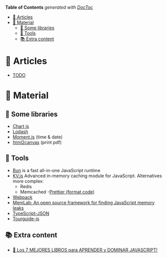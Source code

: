 <!-- START doctoc generated TOC please keep comment here to allow auto update -->
<!-- DON'T EDIT THIS SECTION, INSTEAD RE-RUN doctoc TO UPDATE -->
**Table of Contents**  *generated with [DocToc](https://github.com/thlorenz/doctoc)*

- [:memo: Articles](#memo-articles)
- [:open_file_folder: Material](#open_file_folder-material)
  - [:open_file_folder: Some libraries](#open_file_folder-some-libraries)
  - [:open_file_folder: Tools](#open_file_folder-tools)
  - [📚 Extra content](#-extra-content)

<!-- END doctoc generated TOC please keep comment here to allow auto update -->

# :memo: Articles

- [TODO](./some_link)

# :open_file_folder: Material

## :open_file_folder: Some libraries

- [Chart js](https://www.chartjs.org/docs/latest/charts/radar.html)
- [Lodash](https://lodash.com/docs/4.17.15#chunk)
- [Moment.js](https://momentjs.com/) (time & date)
- [html2canvas](https://github.com/niklasvh/html2canvas) (print pdf)

## :open_file_folder: Tools

- [Bun](https://bun.sh/) is a fast all-in-one JavaScript runtime
- [KV.js](https://github.com/HeyPuter/kv.js) Advanced in-memory caching module for JavaScript. Alternatives more complex:
  - Redis
  - Memcached
-[Prettier (format code)](https://github.com/prettier/prettier)
- [Webpack](https://webpack.js.org/)
- [MemLab: An open source framework for finding JavaScript memory leaks](https://engineering.fb.com/2022/09/12/open-source/memlab/)
- [TypeScript-JSON](https://github.com/samchon/typescript-json)
- [Tourguide-js](https://github.com/sjmc11/tourguide-js)

## 📚 Extra content

- [🎥 Los 7 MEJORES LIBROS para APRENDER y DOMINAR JAVASCRIPT!](./los-7-mejores-libros-para-aprender-javascript.md)
